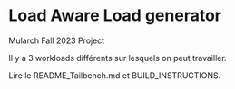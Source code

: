# Load Aware Load generator
Mularch Fall 2023 Project


Il y a 3 workloads différents sur lesquels on peut travailler.

Lire le README_Tailbench.md et BUILD_INSTRUCTIONS.
